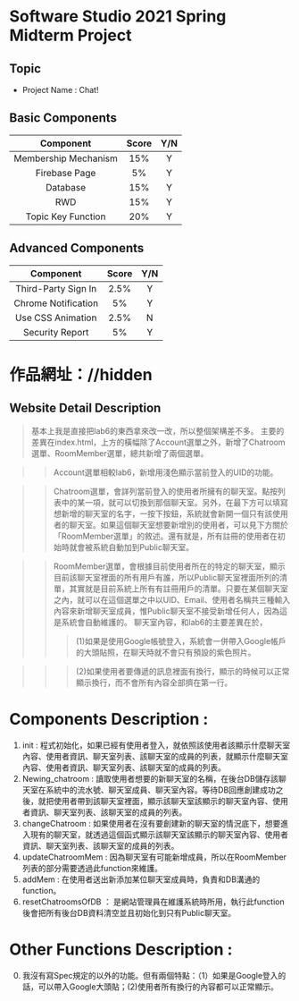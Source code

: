 # Software Studio 2021 Spring Midterm Project

## Topic
* Project Name : Chat!

## Basic Components
|Component|Score|Y/N|
|:-:|:-:|:-:|
|Membership Mechanism|15%|Y|
|Firebase Page|5%|Y|
|Database|15%|Y|
|RWD|15%|Y|
|Topic Key Function|20%|Y|

## Advanced Components
|Component|Score|Y/N|
|:-:|:-:|:-:|
|Third-Party Sign In|2.5%|Y|
|Chrome Notification|5%|Y|
|Use CSS Animation|2.5%|N|
|Security Report|5%|Y|

# 作品網址：//hidden

## Website Detail Description
>基本上我是直接把lab6的東西拿來改一改，所以整個架構差不多。
主要的差異在index.html，上方的橫幅除了Account選單之外，新增了Chatroom選單、RoomMember選單，總共新增了兩個選單。

>>Account選單相較lab6，新增用淺色顯示當前登入的UID的功能。

>>Chatroom選單，會詳列當前登入的使用者所擁有的聊天室。點按列表中的某一項，就可以切換到那個聊天室。另外，在最下方可以填寫想新增的聊天室的名字，一按下按鈕，系統就會新開一個只有該使用者的聊天室。如果這個聊天室想要新增別的使用者，可以見下方關於「RoomMember選單」的敘述。還有就是，所有註冊的使用者在初始時就會被系統自動加到Public聊天室。

>>RoomMember選單，會根據目前使用者所在的特定的聊天室，顯示目前該聊天室裡面的所有用戶有誰，所以Public聊天室裡面所列的清單，其實就是目前系統上所有有註冊用戶的清單。只要在某個聊天室之內，就可以在這個選單之中以UID、Email、使用者名稱共三種輸入內容來新增聊天室成員，惟Public聊天室不接受新增任何人，因為這是系統會自動維護的。
>>聊天室內容，和lab6的主要差異在於，
>>>(1)如果是使用Google帳號登入，系統會一併帶入Google帳戶的大頭貼照，在聊天時就不會只有預設的紫色照片。

>>>(2)如果使用者要傳遞的訊息裡面有換行，顯示的時候可以正常顯示換行，而不會所有內容全部擠在第一行。


# Components Description : 
1. init : 程式初始化，如果已經有使用者登入，就依照該使用者該顯示什麼聊天室內容、使用者資訊、聊天室列表、該聊天室的成員的列表，就顯示什麼聊天室內容、使用者資訊、聊天室列表、該聊天室的成員的列表。
2. Newing_chatroom : 讀取使用者想要的新聊天室的名稱，在後台DB儲存該聊天室在系統中的流水號、聊天室成員、聊天室內容。等待DB回應創建成功之後，就把使用者帶到該聊天室裡面，顯示該聊天室該顯示的聊天室內容、使用者資訊、聊天室列表、該聊天室的成員的列表。
3. changeChatroom : 如果使用者在沒有要創建新的聊天室的情況底下，想要進入現有的聊天室，就透過這個函式顯示該聊天室該顯示的聊天室內容、使用者資訊、聊天室列表、該聊天室的成員的列表。
4. updateChatroomMem : 因為聊天室有可能新增成員，所以在RoomMember列表的部分需要透過此function來維護。
5. addMem : 在使用者送出新添加某位聊天室成員時，負責和DB溝通的function。
6. resetChatroomsOfDB ： 是網站管理員在維護系統時所用，執行此function後會把所有後台DB資料清空並且初始化到只有Public聊天室。

# Other Functions Description : 
0. 我沒有寫Spec規定的以外的功能。但有兩個特點：（1）如果是Google登入的話，可以帶入Google大頭貼；(2)使用者所有換行的內容都可以正常顯示。

